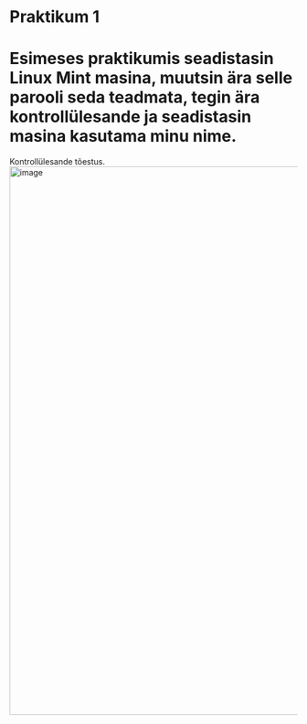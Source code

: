 # Praktikum 1
# Esimeses praktikumis seadistasin Linux Mint masina, muutsin ära selle parooli seda teadmata, tegin ära kontrollülesande ja seadistasin masina kasutama minu nime.
Kontrollülesande tõestus.
<img width="960" alt="image" src="https://github.com/JoosepPodekrat/Andmeturve2024/assets/144919619/3815fca4-9e8f-497a-9408-8a5d1fc8e9db">
